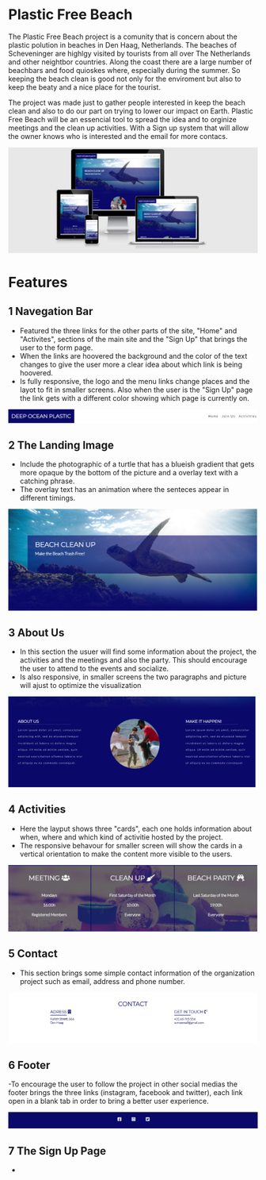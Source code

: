# Plastic Free Beach

The Plastic Free Beach project is a comunity that is concern about the plastic polution in beaches in Den Haag, Netherlands. The beaches of Scheveninger are highlgy visited by tourists from all over The Netherlands and other neightbor countries. Along the coast there are a large number of beachbars and food quioskes where, especially during the summer. So keeping the beach clean is good not only for the enviroment but also to keep the beaty and a nice place for the tourist.

The project was made just to gather people interested in keep the beach clean and also to do our part on trying to lower our impact on Earth. Plastic Free Beach will be an essencial tool to spread the idea and to orginize meetings and the clean up activities. With a Sign up system that will allow the owner knows who is interested and the email for more contacs.

![Am I responsive ScreenShot](/assets/images/ami_screenshot1.jpg)

# Features
## 1 Navegation Bar
- Featured the three links for the other parts of the site, "Home" and "Activites", sections of the main site and the "Sign Up" that brings the user to the form page.
- When the links are hoovered the background and the color of the text changes to give the user more a clear idea about which link is being hoovered.
- Is fully responsive, the logo and the menu links change places and the layot to fit in smaller screens. Also when the user is the "Sign Up" page the link gets with a different color showing which page is currently on.

![Navegation bar screenshot](/assets/images/nav_bar.png)

## 2 The Landing Image
- Include the photographic of a turtle that has a blueish gradient that gets more opaque by the bottom of the picture and a overlay text with a catching phrase.
- The overlay text has an animation where the senteces appear in different timings.

![Landing Picture](/assets/images/landing_pic.png)

## 3 About Us
- In this section the usuer will find some information about the project, the activities and the meetings and also the party. This should encourage the user to attend to the events and socialize.
- Is also responsive, in smaller screens the two paragraphs and picture will ajust to optimize the visualization

![About Us screenShot](/assets/images/about_us.png)

## 4 Activities
- Here the layput shows three "cards", each one holds information about when, where and which kind of activitie hosted by the project.
- The responsive behavour for smaller screen will show the cards in a vertical orientation to make the content more visible to the users.

![Activities cards](/assets/images/activities.png)

## 5 Contact
- This section brings some simple contact information of the organization project such as email, address and phone number.

![Contact info](/assets/images/contact.png)

## 6 Footer
-To encourage the user to follow the project in other social medias the footer brings the three links (instagram, facebook and twitter), each link open in a blank tab in order to bring a better user experience.

![footer with the social media links](/assets/images/footer.png)

## 7 The Sign Up Page
-


